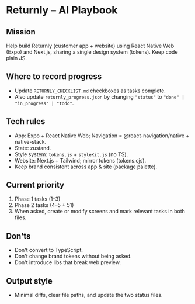# Returnly – AI Playbook

## Mission
Help build Returnly (customer app + website) using React Native Web (Expo) and Next.js, sharing a single design system (tokens). Keep code plain JS.

## Where to record progress
- Update `RETURNLY_CHECKLIST.md` checkboxes as tasks complete.
- Also update `returnly_progress.json` by changing `"status"` to `"done" | "in_progress" | "todo"`.

## Tech rules
- App: Expo + React Native Web; Navigation = @react-navigation/native + native-stack.
- State: zustand.
- Style system: `tokens.js` + `styleKit.js` (no TS).
- Website: Next.js + Tailwind; mirror tokens (tokens.cjs).
- Keep brand consistent across app & site (package palette).

## Current priority
1) Phase 1 tasks (1–3)
2) Phase 2 tasks (4–5 + 51)
3) When asked, create or modify screens and mark relevant tasks in both files.

## Don'ts
- Don't convert to TypeScript.
- Don't change brand tokens without being asked.
- Don't introduce libs that break web preview.

## Output style
- Minimal diffs, clear file paths, and update the two status files.